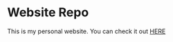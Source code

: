 # Website Repo
This is my personal website. You can check it out [HERE](https://www.diganthp.github.io/dig)
